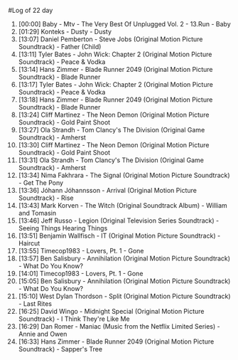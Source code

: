 #Log of 22 day

1. [00:00] Baby - Mtv - The Very Best Of Unplugged Vol. 2 - 13.Run - Baby
1. [01:29] Konteks - Dusty - Dusty
1. [13:07] Daniel Pemberton - Steve Jobs (Original Motion Picture Soundtrack) - Father (Child)
1. [13:11] Tyler Bates - John Wick: Chapter 2 (Original Motion Picture Soundtrack) - Peace & Vodka
1. [13:14] Hans Zimmer - Blade Runner 2049 (Original Motion Picture Soundtrack) - Blade Runner
1. [13:17] Tyler Bates - John Wick: Chapter 2 (Original Motion Picture Soundtrack) - Peace & Vodka
1. [13:18] Hans Zimmer - Blade Runner 2049 (Original Motion Picture Soundtrack) - Blade Runner
1. [13:24] Cliff Martinez - The Neon Demon (Original Motion Picture Soundtrack) - Gold Paint Shoot
1. [13:27] Ola Strandh - Tom Clancy's The Division (Original Game Soundtrack) - Amherst
1. [13:30] Cliff Martinez - The Neon Demon (Original Motion Picture Soundtrack) - Gold Paint Shoot
1. [13:31] Ola Strandh - Tom Clancy's The Division (Original Game Soundtrack) - Amherst
1. [13:34] Nima Fakhrara - The Signal (Original Motion Picture Soundtrack) - Get The Pony
1. [13:36] Jóhann Jóhannsson - Arrival (Original Motion Picture Soundtrack) - Rise
1. [13:43] Mark Korven - The Witch (Original Soundtrack Album) - William and Tomasin
1. [13:46] Jeff Russo - Legion (Original Television Series Soundtrack) - Seeing Things Hearing Things
1. [13:51] Benjamin Wallfisch - IT (Original Motion Picture Soundtrack) - Haircut
1. [13:55] Timecop1983 - Lovers, Pt. 1 - Gone
1. [13:57] Ben Salisbury - Annihilation (Original Motion Picture Soundtrack) - What Do You Know?
1. [14:01] Timecop1983 - Lovers, Pt. 1 - Gone
1. [15:05] Ben Salisbury - Annihilation (Original Motion Picture Soundtrack) - What Do You Know?
1. [15:10] West Dylan Thordson - Split (Original Motion Picture Soundtrack) - Last Rites
1. [16:25] David Wingo - Midnight Special (Original Motion Picture Soundtrack) - I Think They're Like Me
1. [16:29] Dan Romer - Maniac (Music from the Netflix Limited Series) - Annie and Owen
1. [16:33] Hans Zimmer - Blade Runner 2049 (Original Motion Picture Soundtrack) - Sapper's Tree
